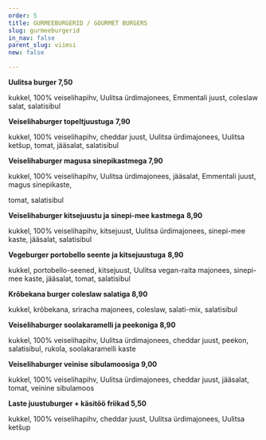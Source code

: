 ```yaml
---
order: 5
title: GURMEEBURGERID / GOURMET BURGERS
slug: gurmeeburgerid
in_nav: false
parent_slug: viimsi
new: false

---
```

**Uulitsa burger 7,50**

kukkel, 100% veiselihapihv, Uulitsa ürdimajonees, Emmentali juust, coleslaw salat, salatisibul

**Veiselihaburger topeltjuustuga** **7,90**

kukkel, 100% veiselihapihv, cheddar juust, Uulitsa ürdimajonees, Uulitsa ketšup, tomat, jääsalat, salatisibul

**Veiselihaburger magusa sinepikastmega 7,90**

kukkel, 100% veiselihapihv, Uulitsa ürdimajonees, jääsalat, Emmentali juust, magus sinepikaste,

tomat, salatisibul

**Veiselihaburger kitsejuustu ja sinepi-mee kastmega** **8,90**

kukkel, 100% veiselihapihv, kitsejuust, Uulitsa ürdimajonees, sinepi-mee kaste, jääsalat, salatisibul

**Vegeburger portobello seente ja kitsejuustuga**  **8,90**

kukkel, portobello-seened, kitsejuust, Uulitsa vegan-raita majonees, sinepi-mee kaste, jääsalat, tomat, salatisibul

> <span class="vege"></span><span class="vegan">

**Krõbekana burger coleslaw salatiga 8,90**

kukkel, krõbekana, sriracha majonees, coleslaw, salati-mix, salatisibul

**Veiselihaburger soolakaramelli ja peekoniga 8,90**

kukkel, 100% veiselihapihv, Uulitsa ürdimajonees, cheddar juust, peekon, salatisibul, rukola, soolakaramelli kaste

**Veiselihaburger veinise sibulamoosiga 9,00**

kukkel, 100% veiselihapihv, Uulitsa ürdimajonees, cheddar juust, jääsalat, tomat, veinine sibulamoos

**Laste juustuburger + käsitöö friikad 5,50**

kukkel, 100% veiselihapihv, cheddar juust, Uulitsa ürdimajonees, Uulitsa ketšup
